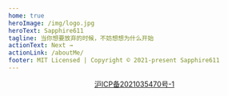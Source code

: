 ```yaml
---
home: true
heroImage: /img/logo.jpg
heroText: Sapphire611
tagline: 当你想要放弃的时候，不妨想想为什么开始
actionText: Next →
actionLink: /aboutMe/
footer: MIT Licensed | Copyright © 2021-present Sapphire611
---
```


<a style="text-align: center; display: block;" href="https://beian.miit.gov.cn/">沪ICP备2021035470号-1</a>
